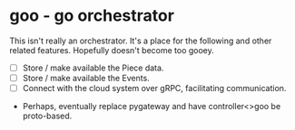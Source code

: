 # goo - go orchestrator

This isn't really an orchestrator. It's a place for the following and other
related features. Hopefully doesn't become too gooey.

- [ ] Store / make available the Piece data.
- [ ] Store / make available the Events.
- [ ] Connect with the cloud system over gRPC, facilitating communication.
- Perhaps, eventually replace pygateway and have controller<>goo be proto-based.

